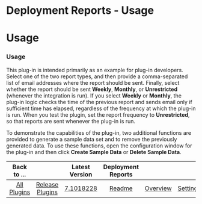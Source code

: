 
Deployment Reports - Usage
==========================

# Usage


### Usage




This plug-in is intended primarily as an example for plug-in developers. Select one of the two report
types, and then provide a comma-separated list of email addresses where the report should be sent. Finally, select
whether the report should be sent **Weekly**, **Monthly**, or **Unrestricted** (whenever the integration is run). If you
select **Weekly** or **Monthly**, the plug-in logic checks the time of the previous report and sends email only if
sufficient time has elapsed, regardless of the frequency at which the plug-in is run. When you test the plugin, set the
report frequency to **Unrestricted**, so that reports are sent whenever the plug-in is run.

To demonstrate the
capabilities of the plug-in, two additional functions are provided to generate a sample data set and to remove the
previously generated data. To use these functions, open the configuration window for the plug-in and then click **Create
Sample Data** or **Delete Sample Data**.


|Back to ...||Latest Version|Deployment Reports ||||
| :---: | :---: | :---: | :---: | :---: | :---: | :---: |
|[All Plugins](../../index.md)|[Release Plugins](../README.md)|[7.1018228](https://raw.githubusercontent.com/UrbanCode/IBM-UCR-PLUGINS/main/files/DeployReport/ucr-plugin-deployment-reports-7.1018228.zip)|[Readme](README.md)|[Overview](overview.md)|[Settings](settings.md)|[Downloads](downloads.md)|
